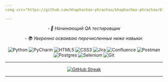 ```yaml
---
<img src="https://github.com/khaphachao-phrachao/khaphachao-phrachao/blob/main/header.png" />

---
```


<div align="center" />



▫️ *🌱 Начинающий QA тестировщик*

▫️ *📚 Уверенно осваиваю перечисленные ниже навыки:*

![Python](https://img.shields.io/badge/python-3670A0?style=Social&logo=python&logoColor=ffdd54)
![PyCharm](https://img.shields.io/badge/pycharm-143?style=Social&logo=pycharm&logoColor=black&color=black&labelColor=green)
![HTML5](https://img.shields.io/badge/html5-%23E34F26.svg?style=Social&logo=html5&logoColor=white)
![CSS3](https://img.shields.io/badge/css3-%231572B6.svg?style=Social&logo=css3&logoColor=white)
![Jira](https://img.shields.io/badge/jira-%230A0FFF.svg?style=Social&logo=jira&?color=767BB3&logoColor=white)
![Confluence](https://img.shields.io/badge/confluence-%23172BF4.svg?style=Social&logo=confluence&logoColor=white)
![Postman](https://img.shields.io/badge/Postman-FF6C37?style=Social&logo=postman&logoColor=white)
![Postgres](https://img.shields.io/badge/postgres-%23316192.svg?style=Social&logo=postgresql&logoColor=white)
![Selenium](https://img.shields.io/badge/-selenium-%43B02A?style=Social&logo=selenium&logoColor=white)
![Git](https://img.shields.io/badge/git-%23F05033.svg?style=Social&logo=git&logoColor=white)
  
  ---
  
 [![GitHub Streak](https://github-readme-streak-stats.herokuapp.com?user=khaphachao-phrachao&theme=nord)](https://git.io/streak-stats)
  
---
